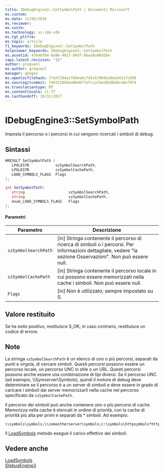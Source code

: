```yaml
---
title: IDebugEngine3::SetSymbolPath | Documenti Microsoft
ms.custom: 
ms.date: 11/04/2016
ms.reviewer: 
ms.suite: 
ms.technology: vs-ide-sdk
ms.tgt_pltfrm: 
ms.topic: article
f1_keywords: IDebugEngine3::SetSymbolPath
helpviewer_keywords: IDebugEngine3::SetSymbolPath
ms.assetid: 47b48f84-8a96-401f-84df-0baa8a96d26e
caps.latest.revision: "12"
author: gregvanl
ms.author: gregvanl
manager: ghogen
ms.openlocfilehash: 77a5f294acf60eebc745cb78042e0ea3431fc998
ms.sourcegitcommit: f40311056ea0b4677efcca74a285dbb0ce0e7974
ms.translationtype: MT
ms.contentlocale: it-IT
ms.lasthandoff: 10/31/2017
---
```

# <a name="idebugengine3setsymbolpath"></a>IDebugEngine3::SetSymbolPath
Imposta il percorso o i percorsi in cui vengono ricercati i simboli di debug.  
  
## <a name="syntax"></a>Sintassi  
  
```cpp  
HRESULT SetSymbolPath (  
   LPOLESTR            szSymbolSearchPath,  
   LPOLESTR            szSymbolCachePath,  
   LOAD_SYMBOLS_FLAGS  Flags  
);  
```  
  
```csharp  
int SetSymbolPath(  
   string                    szSymbolSearchPath,   
   string                    szSymbolCachePath,   
   enum_LOAD_SYMBOLS_FLAGS   Flags  
);  
```  
  
#### <a name="parameters"></a>Parametri  
  
|Parametro|Descrizione|  
|---------------|-----------------|  
|`szSymbolSearchPath`|[in] Stringa contenente il percorso di ricerca di simboli o i percorsi. Per informazioni dettagliate, vedere "la sezione Osservazioni". Non può essere null.|  
|`szSymbolCachePath`|[in] Stringa contenente il percorso locale in cui possono essere memorizzati nella cache i simboli. Non può essere null.|  
|`Flags`|[in] Non è utilizzato; sempre impostato su 0.|  
  
## <a name="return-value"></a>Valore restituito  
 Se ha esito positivo, restituisce S_OK; in caso contrario, restituisce un codice di errore.  
  
## <a name="remarks"></a>Note  
 La stringa `szSymbolSearchPath` è un elenco di uno o più percorsi, separati da punti e virgola, di cercare simboli. Questi percorsi possono essere un percorso locale, un percorso UNC in stile o un URL. Questi percorsi possono anche essere una combinazione di tipi diversi. Se il percorso UNC (ad esempio, \\\Symserver\Symbols), quindi il motore di debug deve determinare se il percorso è a un server di simboli e deve essere in grado di caricare i simboli dai server memorizzarli nella cache nel percorso specificato da `szSymbolCachePath`.  
  
 Il percorso dei simboli può anche contenere uno o più percorsi di cache. Memorizza nella cache è elencati in ordine di priorità, con la cache di priorità più alta per primi e separati da * simboli. Ad esempio:  
  
```  
\\symbols\symbols;\\someotherserver\symbols;c:\symbols\httpsymbols*http://msdl.microsoft.com  
```  
  
 Il [LoadSymbols](../../../extensibility/debugger/reference/idebugengine3-loadsymbols.md) metodo esegue il carico effettivo dei simboli.  
  
## <a name="see-also"></a>Vedere anche  
 [LoadSymbols](../../../extensibility/debugger/reference/idebugengine3-loadsymbols.md)   
 [IDebugEngine3](../../../extensibility/debugger/reference/idebugengine3.md)
